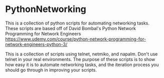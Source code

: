 # PythonNetworking

This is a collection of python scripts for automating networking tasks. These scripts are based off of David Bombal's Python Network Programming for Network Engineers
https://www.udemy.com/course/python-network-programming-for-network-engineers-python-3/

This is a collection of scripts using telnet, netmiko, and napalm. Don't use telnet in your real environments. The purpose of these scripts is to show how easy it is to automate networking tasks, and the iteration process you should go through in improving your scripts.
